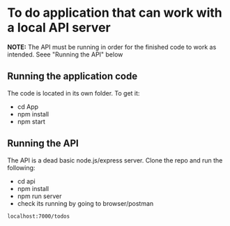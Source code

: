 # To do application that can work with a local API server

**NOTE:** The API must be running in order for the finished code to work as intended. Seee "Running the API" below

## Running the application code

The code is located in its own folder. To get it:

- cd App
- npm install
- npm start

## Running the API

The API is a dead basic node.js/express server. Clone the repo and run the following:

- cd api
- npm install
- npm run server
- check its running by going to browser/postman

```
localhost:7000/todos

```
